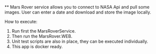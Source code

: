 ** Mars Rover service allows you to connect to NASA Api and pull some images. User can enter a date
and download and store the image locally.

How to execute:
1. Run first the MarsRoverService.
2. Then run the MarsRover.WEB.
3. Unit test scripts are also in place, they can be executed individually.
4. This app is docker ready.


